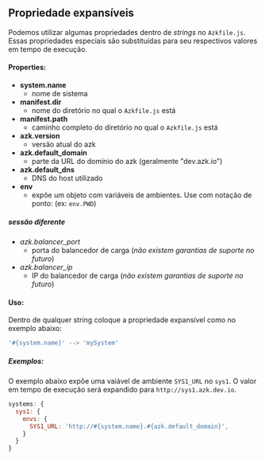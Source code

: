 ## Propriedade expansíveis

Podemos utilizar algumas propriedades dentro de _strings_ no `Azkfile.js`. Essas propriedades especiais são substituídas para seu respectivos valores em tempo de execução.

#### Properties:

- __system.name__
  - nome de sistema
- __manifest.dir__
  - nome do diretório no qual o `Azkfile.js` está
- __manifest.path__
  - caminho completo do diretório no qual o `Azkfile.js` está
- __azk.version__
  - versão atual do azk
- __azk.default_domain__
  - parte da URL do domínio do azk (geralmente "dev.azk.io")
- __azk.default_dns__
  - DNS do host utilizado
- __env__
  - expõe um objeto com variáveis de ambientes. Use com notação de ponto: (ex: `env.PWD`)

##### sessão diferente

- *azk.balancer_port*
  - porta do balancedor de carga (_não existem garantias de suporte no futuro_)
- *azk.balancer_ip*
  - IP do balancedor de carga (_não existem garantias de suporte no futuro_)

#### Uso:

Dentro de qualquer string coloque a propriedade expansível como no exemplo abaixo:

```js
'#{system.name}' --> 'mySystem'
```

##### Exemplos:

O exemplo abaixo expõe uma vaiável de ambiente `SYS1_URL` no `sys1`.
O valor em tempo de execução será expandido para `http://sys1.azk.dev.io`.

```js
systems: {
  sys1: {
    envs: {
      SYS1_URL: 'http://#{system.name}.#{azk.default_domain}',
    }
  }
}
```

